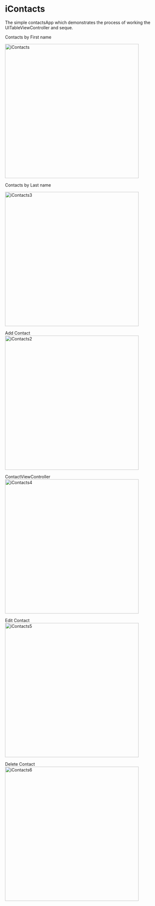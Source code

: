 # iContacts 
The simple contactsApp which demonstrates the process of working the UITableViewController and seque.

Сontacts by First name

<img width="441" alt="iContacts" src="https://github.com/alkhero21/iContacts/assets/73021212/3084020e-d399-4a41-aca8-360d98921dd3">

Contacts by Last name

<img width="441" alt="iContacts3" src="https://github.com/alkhero21/iContacts/assets/73021212/d6943e28-6c9d-4977-af90-2338f1ff736a">

Add Contact
<img width="441" alt="iContacts2" src="https://github.com/alkhero21/iContacts/assets/73021212/898d1c28-1c3d-4bab-8ade-ba61b1368dbd">

ContactViewController
<img width="441" alt="iContacts4" src="https://github.com/alkhero21/iContacts/assets/73021212/dbb4974a-745f-410c-8924-046a0bc26230">

Edit Contact
<img width="441" alt="iContacts5" src="https://github.com/alkhero21/iContacts/assets/73021212/8271f59c-0245-47ca-bd0c-fa83aa6478af">

Delete Contact
<img width="441" alt="iContacts6" src="https://github.com/alkhero21/iContacts/assets/73021212/81b8c0b7-1516-468d-b7b6-9cd1bac1ac2c">


